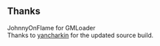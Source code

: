 ## Thanks
JohnnyOnFlame for GMLoader  
Thanks to [yancharkin](https://github.com/yancharkin/SpelunkyClassicHD) for the updated source build.

